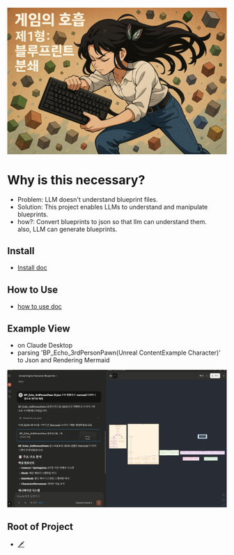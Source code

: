 ![](docs/images/Door_0.png)

# Why is this necessary?

- Problem: LLM doesn't understand blueprint files.  
- Solution: This project enables LLMs to understand and manipulate blueprints.
- how?: Convert blueprints to json so that llm can understand them.  
        also, LLM can generate blueprints.

## Install
- [Install doc](docs/install.md)

## How to Use
- [how to use doc](docs/howtouse/howtouse.md)

## Example View
- on Claude Desktop
- parsing 'BP_Echo_3rdPersonPawn(Unreal ContentExample Character)' to Json and Rendering Mermaid
  
![](docs/images/claude_desktop_echo3rd.jpg)










## Root of Project
- [🗡](https://github.com/LSG7/NorthStar/blob/main/README.md)
